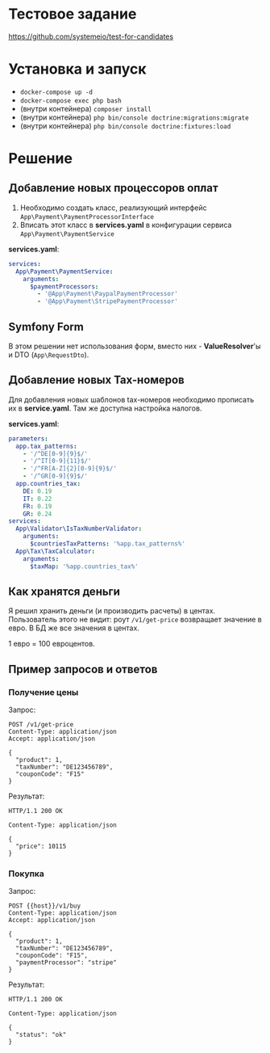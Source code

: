 # Тестовое задание
https://github.com/systemeio/test-for-candidates

# Установка и запуск
* `docker-compose up -d`
* `docker-compose exec php bash`
* (внутри контейнера) `composer install`
* (внутри контейнера) `php bin/console doctrine:migrations:migrate`
* (внутри контейнера) `php bin/console doctrine:fixtures:load`

# Решение
## Добавление новых процессоров оплат
1. Необходимо создать класс, реализующий интерфейс `App\Payment\PaymentProcessorInterface`
2. Вписать этот класс в **services.yaml** в конфигурации сервиса `App\Payment\PaymentService`

**services.yaml**:
```yaml
services:
  App\Payment\PaymentService:
    arguments:
      $paymentProcessors:
        - '@App\Payment\PaypalPaymentProcessor'
        - '@App\Payment\StripePaymentProcessor'
```

## Symfony Form
В этом решении нет использования форм, вместо них - **ValueResolver**'ы и DTO (`App\RequestDto`).

## Добавление новых Tax-номеров
Для добавления новых шаблонов tax-номеров необходимо прописать их в **service.yaml**. Там же доступна настройка налогов.

**services.yaml**:
```yaml
parameters:
  app.tax_patterns:
    - '/^DE[0-9]{9}$/'
    - '/^IT[0-9]{11}$/'
    - '/^FR[A-Z]{2}[0-9]{9}$/'
    - '/^GR[0-9]{9}$/'
  app.countries_tax:
    DE: 0.19
    IT: 0.22
    FR: 0.19
    GR: 0.24
services:
  App\Validator\IsTaxNumberValidator:
    arguments:
      $countriesTaxPatterns: '%app.tax_patterns%'
  App\Tax\TaxCalculator:
    arguments:
      $taxMap: '%app.countries_tax%'
```

## Как хранятся деньги
Я решил хранить деньги (и производить расчеты) в центах. Пользователь этого не видит: роут `/v1/get-price` возвращает значение в евро. В БД же все значения в центах.

1 евро = 100 евроцентов.

## Пример запросов и ответов
### Получение цены
Запрос:
```text
POST /v1/get-price
Content-Type: application/json
Accept: application/json

{
  "product": 1,
  "taxNumber": "DE123456789",
  "couponCode": "F15"
}
```

Результат:
```text
HTTP/1.1 200 OK

Content-Type: application/json

{
  "price": 10115
}
```

### Покупка
Запрос:
```text
POST {{host}}/v1/buy
Content-Type: application/json
Accept: application/json

{
  "product": 1,
  "taxNumber": "DE123456789",
  "couponCode": "F15",
  "paymentProcessor": "stripe"
}
```

Результат:
```text
HTTP/1.1 200 OK

Content-Type: application/json

{
  "status": "ok"
}
```
